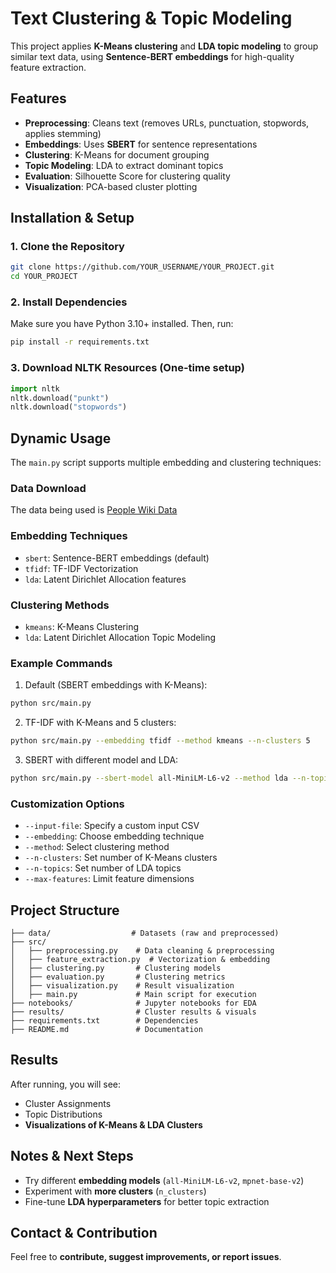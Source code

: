 # Text Clustering & Topic Modeling

This project applies **K-Means clustering** and **LDA topic modeling** to group similar text data, using **Sentence-BERT embeddings** for high-quality feature extraction.

## Features

- **Preprocessing**: Cleans text (removes URLs, punctuation, stopwords, applies stemming)
- **Embeddings**: Uses **SBERT** for sentence representations
- **Clustering**: K-Means for document grouping
- **Topic Modeling**: LDA to extract dominant topics
- **Evaluation**: Silhouette Score for clustering quality
- **Visualization**: PCA-based cluster plotting

## Installation & Setup

### 1. Clone the Repository

```bash
git clone https://github.com/YOUR_USERNAME/YOUR_PROJECT.git
cd YOUR_PROJECT
```

### 2. Install Dependencies

Make sure you have Python 3.10+ installed. Then, run:

```bash
pip install -r requirements.txt
```

### 3. Download NLTK Resources (One-time setup)

```python
import nltk
nltk.download("punkt")
nltk.download("stopwords")
```

## Dynamic Usage

The `main.py` script supports multiple embedding and clustering techniques:

### Data Download
The data being used is [People Wiki Data](https://drive.google.com/file/d/1_oqcPdcdM2Rf0F5VasNgxqmZBP-c50Hd/view?usp=sharing)

### Embedding Techniques
- `sbert`: Sentence-BERT embeddings (default)
- `tfidf`: TF-IDF Vectorization
- `lda`: Latent Dirichlet Allocation features

### Clustering Methods
- `kmeans`: K-Means Clustering
- `lda`: Latent Dirichlet Allocation Topic Modeling

### Example Commands

1. Default (SBERT embeddings with K-Means):
```bash
python src/main.py
```

2. TF-IDF with K-Means and 5 clusters:
```bash
python src/main.py --embedding tfidf --method kmeans --n-clusters 5
```

3. SBERT with different model and LDA:
```bash
python src/main.py --sbert-model all-MiniLM-L6-v2 --method lda --n-topics 7
```

### Customization Options
- `--input-file`: Specify a custom input CSV
- `--embedding`: Choose embedding technique
- `--method`: Select clustering method
- `--n-clusters`: Set number of K-Means clusters
- `--n-topics`: Set number of LDA topics
- `--max-features`: Limit feature dimensions

## Project Structure

```
├── data/                  # Datasets (raw and preprocessed)
├── src/
│   ├── preprocessing.py    # Data cleaning & preprocessing
│   ├── feature_extraction.py  # Vectorization & embedding
│   ├── clustering.py       # Clustering models
│   ├── evaluation.py       # Clustering metrics
│   ├── visualization.py    # Result visualization
│   ├── main.py             # Main script for execution
├── notebooks/              # Jupyter notebooks for EDA
├── results/                # Cluster results & visuals
├── requirements.txt        # Dependencies
├── README.md               # Documentation
```

## Results

After running, you will see:
-  Cluster Assignments
-  Topic Distributions
-  **Visualizations of K-Means & LDA Clusters**

## Notes & Next Steps

- Try different **embedding models** (`all-MiniLM-L6-v2`, `mpnet-base-v2`)
- Experiment with **more clusters** (`n_clusters`)
- Fine-tune **LDA hyperparameters** for better topic extraction

## Contact & Contribution

Feel free to **contribute, suggest improvements, or report issues**. 
